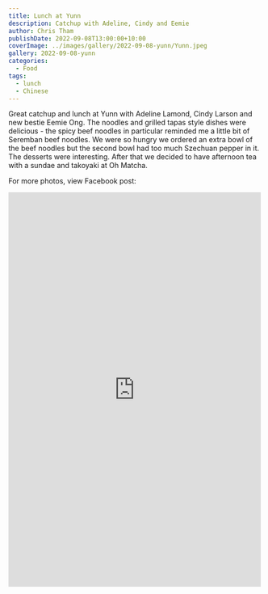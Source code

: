 ```yaml
---
title: Lunch at Yunn
description: Catchup with Adeline, Cindy and Eemie
author: Chris Tham
publishDate: 2022-09-08T13:00:00+10:00
coverImage: ../images/gallery/2022-09-08-yunn/Yunn.jpeg
gallery: 2022-09-08-yunn
categories:
  - Food
tags:
  - lunch
  - Chinese
---
```


Great catchup and lunch at Yunn with Adeline Lamond, Cindy Larson and new bestie Eemie Ong. The noodles and grilled tapas style dishes were delicious - the spicy beef noodles in particular reminded me a little bit of Seremban beef noodles. We were so hungry we ordered an extra bowl of the beef noodles but the second bowl had too much Szechuan pepper in it. The desserts were interesting. After that we decided to have afternoon tea with a sundae and takoyaki at Oh Matcha. 

For more photos, view Facebook post:

<iframe src="https://www.facebook.com/plugins/post.php?href=https%3A%2F%2Fwww.facebook.com%2Fchris1.tham%2Fposts%2Fpfbid02iNoFVrgro21ZNZg5BjVR3JiuLxbX7ec1MepgWn1MfUnGUDAP61sRH7dnJGaTXPWzl&show_text=true&width=500" width="500" height="781" style="border:none;overflow:hidden" scrolling="no" frameborder="0" allowfullscreen="true" allow="autoplay; clipboard-write; encrypted-media; picture-in-picture; web-share"></iframe>
